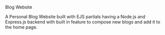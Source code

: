 Blog Website

A Personal Blog Website built with EJS partials having a Node.js and Express.js backend with built in feature to compose new blogs and add it to the home page.
